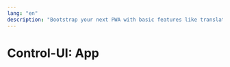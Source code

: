 ```yaml
---
lang: "en"
description: "Bootstrap your next PWA with basic features like translation dark-mode detection and drawer."
---
```


# Control-UI: App
